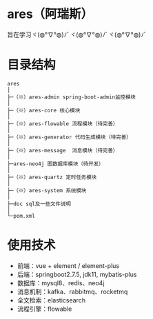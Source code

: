 # ares（阿瑞斯）

旨在学习ヾ(◍°∇°◍)ﾉﾞヾ(◍°∇°◍)ﾉﾞヾ(◍°∇°◍)ﾉﾞ

# 目录结构

```
ares
│
├─（※）ares-admin spring-boot-admin监控模块
│
├─（※）ares-core 核心模块
│
├─（※）ares-flowable 流程模块（待完善）
│
├─（※）ares-generator 代码生成模块（待完善）
│
├─（※）ares-message  消息模块（待完善）
│
├─ares-neo4j 图数据库模块（待开发）
│
├─（※）ares-quartz 定时任务模块
│
├─（※）ares-system 系统模块
│
├─doc sql及一些文件说明
│
└─pom.xml

```

# 使用技术

- 前端：vue + element / element-plus
- 后端：springboot2.7.5, jdk11, mybatis-plus
- 数据库：mysql8、redis、neo4j
- 消息机制：kafka、rabbitmq、rocketmq
- 全文检索：elasticsearch
- 流程引擎：flowable
